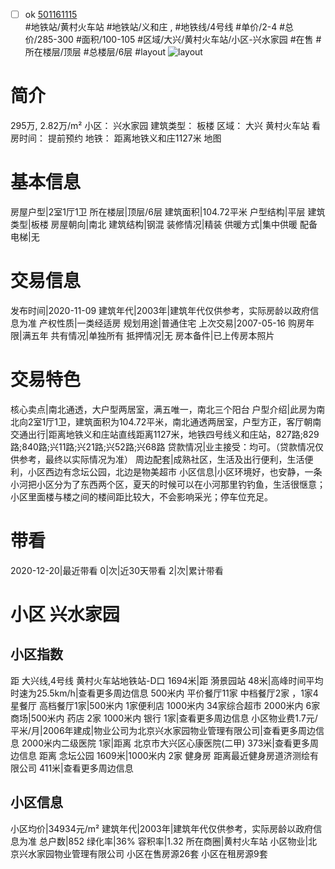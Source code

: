 - [ ] ok [501161115](https://bj.5i5j.com/ershoufang/501161115.html)  
 #地铁站/黄村火车站 #地铁站/义和庄 ,  #地铁线/4号线
#单价/2-4 #总价/285-300 #面积/100-105   #区域/大兴/黄村火车站/小区-兴水家园 #在售 #所在楼层/顶层 #总楼层/6层 #layout 
![layout](http://image2a.5i5j.com/bdir/layout/eb403026322d4330b1855d0ff91dcbce.jpg_P5.jpg) 
# 简介 
 295万,  2.82万/m² 
小区： 兴水家园
建筑类型： 板楼
区域： 大兴 黄村火车站
看房时间： 提前预约
地铁： 距离地铁义和庄1127米 地图
# 基本信息 
 房屋户型|2室1厅1卫
所在楼层|顶层/6层
建筑面积|104.72平米
户型结构|平层
建筑类型|板楼
房屋朝向|南北
建筑结构|钢混
装修情况|精装
供暖方式|集中供暖
配备电梯|无
# 交易信息 
 发布时间|2020-11-09
建筑年代|2003年|建筑年代仅供参考，实际房龄以政府信息为准
产权性质|一类经适房
规划用途|普通住宅
上次交易|2007-05-16
购房年限|满五年
共有情况|单独所有
抵押情况|无
房本备件|已上传房本照片
# 交易特色 
 核心卖点|南北通透，大户型两居室，满五唯一，南北三个阳台
户型介绍|此房为南北向2室1厅1卫，建筑面积为104.72平米，南北通透两居室，户型方正，客厅朝南
交通出行|距离地铁义和庄站直线距离1127米，地铁四号线义和庄站，827路;829路;840路;兴11路;兴21路;兴52路;兴68路
贷款情况|业主接受：均可。（贷款情况仅供参考，最终以实际情况为准）
周边配套|成熟社区，生活及出行便利，生活便利，小区西边有念坛公园，北边是物美超市
小区信息|小区环境好，也安静，一条小河把小区分为了东西两个区，夏天的时候可以在小河那里钓钓鱼，生活很惬意；小区里面楼与楼之间的楼间距比较大，不会影响采光；停车位充足。
# 带看 
 2020-12-20|最近带看	 0|次|近30天带看	 2|次|累计带看
# 小区 兴水家园
## 小区指数 
 距 大兴线,4号线 黄村火车站地铁站-D口 1694米|距 漪景园站 48米|高峰时间平均时速为25.5km/h|查看更多周边信息
500米内 平价餐厅11家
中档餐厅2家 ，1家4星餐厅
高档餐厅1家|500米内 1家便利店
1000米内 34家综合超市
2000米内 6家商场|500米内 药店 2家
1000米内 银行 1家|查看更多周边信息
小区物业费1.7元/平米/月|2006年建成|物业公司为北京兴水家园物业管理有限公司|查看更多周边信息
2000米内二级医院 1家|距离 北京市大兴区心康医院(二甲)  373米|查看更多周边信息
距离 念坛公园 1609米|1000米内 2家 健身房
距离最近健身房道济测绘有限公司 411米|查看更多周边信息
## 小区信息 
 小区均价|34934元/m²
建筑年代|2003年|建筑年代仅供参考，实际房龄以政府信息为准
总户数|852
绿化率|36%
容积率|1.32
所在商圈|黄村火车站
小区物业|北京兴水家园物业管理有限公司
小区在售房源26套
小区在租房源9套
